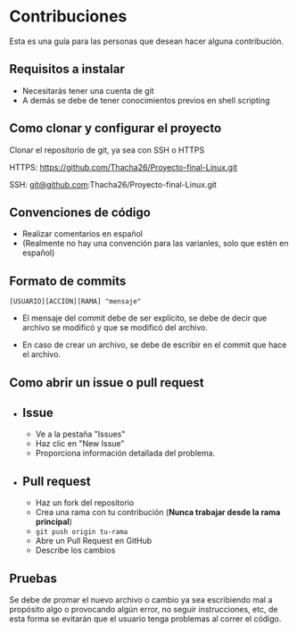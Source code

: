 # Contribuciones 

Esta es una guía para las personas que desean hacer alguna contribución.

## Requisitos a instalar

- Necesitarás tener una cuenta de git
- A demás se debe de tener conocimientos previos en shell scripting

## Como clonar y configurar el proyecto

Clonar el repositorio de git, ya sea con SSH o HTTPS

HTTPS: https://github.com/Thacha26/Proyecto-final-Linux.git

SSH: git@github.com:Thacha26/Proyecto-final-Linux.git

## Convenciones de código

- Realizar comentarios en español
- (Realmente no hay una convención para las varianles, solo que estén en español)

## Formato de commits

```
[USUARIO][ACCIÓN][RAMA] "mensaje"
```

- El mensaje del commit debe de ser explícito, se debe de decir que archivo se modificó y que se modificó del archivo.

- En caso de crear un archivo, se debe de escribir en el commit que hace el archivo.

##  Como abrir un issue o pull request

- ## Issue
    - Ve a la pestaña "Issues"
    - Haz clic en "New Issue"
    - Proporciona información detallada del problema.

- ## Pull request

    - Haz un fork del repositorio
    - Crea una rama con tu contribución (**Nunca trabajar desde la rama principal**)
    - ```git push origin tu-rama```
    - Abre un Pull Request en GitHub
    - Describe los cambios

## Pruebas

Se debe de promar el nuevo archivo o cambio ya sea escribiendo mal a propósito algo o provocando algún error, no seguir instrucciones, etc, de esta forma se evitarán que el usuario tenga problemas al correr el código.